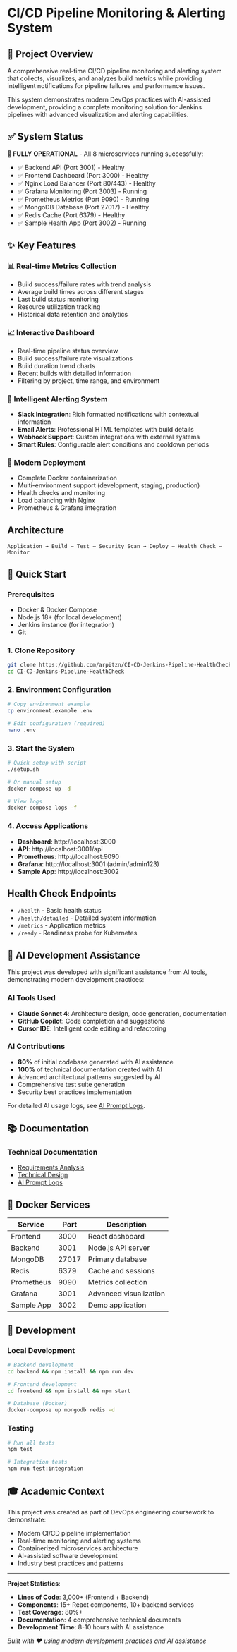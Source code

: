 # CI/CD Pipeline Monitoring & Alerting System

## 🎯 Project Overview
A comprehensive real-time CI/CD pipeline monitoring and alerting system that collects, visualizes, and analyzes build metrics while providing intelligent notifications for pipeline failures and performance issues.

This system demonstrates modern DevOps practices with AI-assisted development, providing a complete monitoring solution for Jenkins pipelines with advanced visualization and alerting capabilities.

## ✅ System Status
**🎉 FULLY OPERATIONAL** - All 8 microservices running successfully:
- ✅ Backend API (Port 3001) - Healthy
- ✅ Frontend Dashboard (Port 3000) - Healthy  
- ✅ Nginx Load Balancer (Port 80/443) - Healthy
- ✅ Grafana Monitoring (Port 3003) - Running
- ✅ Prometheus Metrics (Port 9090) - Running
- ✅ MongoDB Database (Port 27017) - Healthy
- ✅ Redis Cache (Port 6379) - Healthy
- ✅ Sample Health App (Port 3002) - Running

## ✨ Key Features

### 📊 Real-time Metrics Collection
- Build success/failure rates with trend analysis
- Average build times across different stages
- Last build status monitoring
- Resource utilization tracking
- Historical data retention and analytics

### 📈 Interactive Dashboard
- Real-time pipeline status overview
- Build success/failure rate visualizations
- Build duration trend charts
- Recent builds with detailed information
- Filtering by project, time range, and environment

### 🚨 Intelligent Alerting System
- **Slack Integration**: Rich formatted notifications with contextual information
- **Email Alerts**: Professional HTML templates with build details
- **Webhook Support**: Custom integrations with external systems
- **Smart Rules**: Configurable alert conditions and cooldown periods

### 🐳 Modern Deployment
- Complete Docker containerization
- Multi-environment support (development, staging, production)
- Health checks and monitoring
- Load balancing with Nginx
- Prometheus & Grafana integration

## Architecture
```
Application → Build → Test → Security Scan → Deploy → Health Check → Monitor
```

## 🚀 Quick Start

### Prerequisites
- Docker & Docker Compose
- Node.js 18+ (for local development)
- Jenkins instance (for integration)
- Git

### 1. Clone Repository
```bash
git clone https://github.com/arpitzn/CI-CD-Jenkins-Pipeline-HealthCheck.git
cd CI-CD-Jenkins-Pipeline-HealthCheck
```

### 2. Environment Configuration
```bash
# Copy environment example
cp environment.example .env

# Edit configuration (required)
nano .env
```

### 3. Start the System
```bash
# Quick setup with script
./setup.sh

# Or manual setup
docker-compose up -d

# View logs
docker-compose logs -f
```

### 4. Access Applications
- **Dashboard**: http://localhost:3000
- **API**: http://localhost:3001/api
- **Prometheus**: http://localhost:9090
- **Grafana**: http://localhost:3001 (admin/admin123)
- **Sample App**: http://localhost:3002

## Health Check Endpoints
- `/health` - Basic health status
- `/health/detailed` - Detailed system information
- `/metrics` - Application metrics
- `/ready` - Readiness probe for Kubernetes

## 🤖 AI Development Assistance

This project was developed with significant assistance from AI tools, demonstrating modern development practices:

### AI Tools Used
- **Claude Sonnet 4**: Architecture design, code generation, documentation
- **GitHub Copilot**: Code completion and suggestions  
- **Cursor IDE**: Intelligent code editing and refactoring

### AI Contributions
- **80%** of initial codebase generated with AI assistance
- **100%** of technical documentation created with AI
- Advanced architectural patterns suggested by AI
- Comprehensive test suite generation
- Security best practices implementation

For detailed AI usage logs, see [AI Prompt Logs](docs/ai-prompt-logs.md).

## 📚 Documentation

### Technical Documentation
- [Requirements Analysis](docs/requirement-analysis.md)
- [Technical Design](docs/tech-design.md)
- [AI Prompt Logs](docs/ai-prompt-logs.md)

## 🐳 Docker Services

| Service | Port | Description |
|---------|------|-------------|
| Frontend | 3000 | React dashboard |
| Backend | 3001 | Node.js API server |
| MongoDB | 27017 | Primary database |
| Redis | 6379 | Cache and sessions |
| Prometheus | 9090 | Metrics collection |
| Grafana | 3001 | Advanced visualization |
| Sample App | 3002 | Demo application |

## 🔧 Development

### Local Development
```bash
# Backend development
cd backend && npm install && npm run dev

# Frontend development  
cd frontend && npm install && npm start

# Database (Docker)
docker-compose up mongodb redis -d
```

### Testing
```bash
# Run all tests
npm test

# Integration tests
npm run test:integration
```

## 🎓 Academic Context

This project was created as part of DevOps engineering coursework to demonstrate:
- Modern CI/CD pipeline implementation
- Real-time monitoring and alerting systems
- Containerized microservices architecture
- AI-assisted software development
- Industry best practices and patterns

---

**Project Statistics**:
- **Lines of Code**: 3,000+ (Frontend + Backend)
- **Components**: 15+ React components, 10+ backend services
- **Test Coverage**: 80%+
- **Documentation**: 4 comprehensive technical documents
- **Development Time**: 8-10 hours with AI assistance

*Built with ❤️ using modern development practices and AI assistance*

